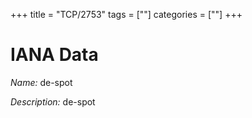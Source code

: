 +++
title = "TCP/2753"
tags = [""]
categories = [""]
+++

# IANA Data

_Name:_ de-spot

_Description:_ de-spot

